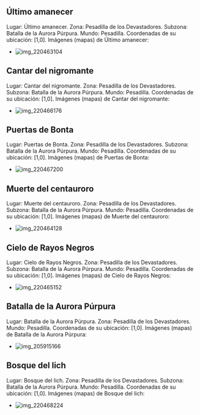 ## Último amanecer
Lugar: Último amanecer.
Zona: Pesadilla de los Devastadores.
Subzona: Batalla de la Aurora Púrpura.
Mundo: Pesadilla.
Coordenadas de su ubicación: [1,0].
Imágenes (mapas) de Último amanecer:
- ![img_220463104](https://media.discordapp.net/attachments/1115311447145193482/1115354047331979294/220463104.jpg)

## Cantar del nigromante
Lugar: Cantar del nigromante.
Zona: Pesadilla de los Devastadores.
Subzona: Batalla de la Aurora Púrpura.
Mundo: Pesadilla.
Coordenadas de su ubicación: [1,0].
Imágenes (mapas) de Cantar del nigromante:
- ![img_220466176](https://media.discordapp.net/attachments/1115311447145193482/1115354052432252958/220466176.jpg)

## Puertas de Bonta
Lugar: Puertas de Bonta.
Zona: Pesadilla de los Devastadores.
Subzona: Batalla de la Aurora Púrpura.
Mundo: Pesadilla.
Coordenadas de su ubicación: [1,0].
Imágenes (mapas) de Puertas de Bonta:
- ![img_220467200](https://media.discordapp.net/attachments/1115311447145193482/1115354054269354104/220467200.jpg)

## Muerte del centauroro
Lugar: Muerte del centauroro.
Zona: Pesadilla de los Devastadores.
Subzona: Batalla de la Aurora Púrpura.
Mundo: Pesadilla.
Coordenadas de su ubicación: [1,0].
Imágenes (mapas) de Muerte del centauroro:
- ![img_220464128](https://media.discordapp.net/attachments/1115311447145193482/1115354049219399690/220464128.jpg)

## Cielo de Rayos Negros
Lugar: Cielo de Rayos Negros.
Zona: Pesadilla de los Devastadores.
Subzona: Batalla de la Aurora Púrpura.
Mundo: Pesadilla.
Coordenadas de su ubicación: [1,0].
Imágenes (mapas) de Cielo de Rayos Negros:
- ![img_220465152](https://media.discordapp.net/attachments/1115311447145193482/1115354050725163028/220465152.jpg)

## Batalla de la Aurora Púrpura
Lugar: Batalla de la Aurora Púrpura.
Zona: Pesadilla de los Devastadores.
Mundo: Pesadilla.
Coordenadas de su ubicación: [1,0].
Imágenes (mapas) de Batalla de la Aurora Púrpura:
- ![img_205915166](https://media.discordapp.net/attachments/1115311447145193482/1115348190695264256/205915166.jpg)

## Bosque del lich
Lugar: Bosque del lich.
Zona: Pesadilla de los Devastadores.
Subzona: Batalla de la Aurora Púrpura.
Mundo: Pesadilla.
Coordenadas de su ubicación: [1,0].
Imágenes (mapas) de Bosque del lich:
- ![img_220468224](https://media.discordapp.net/attachments/1115311447145193482/1115354075412840458/220468224.jpg)